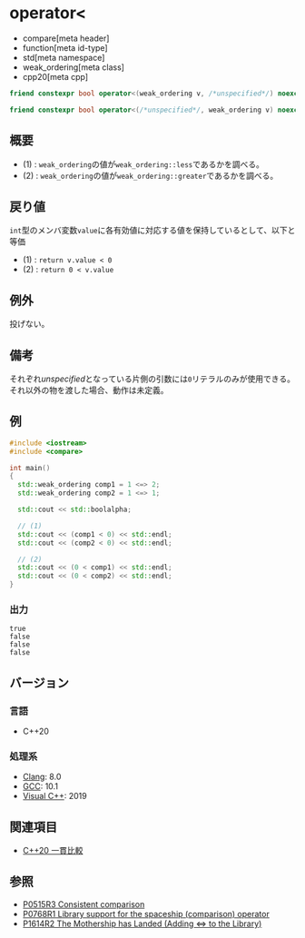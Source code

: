 # operator<

* compare[meta header]
* function[meta id-type]
* std[meta namespace]
* weak_ordering[meta class]
* cpp20[meta cpp]

```cpp
friend constexpr bool operator<(weak_ordering v, /*unspecified*/) noexcept;   // (1)

friend constexpr bool operator<(/*unspecified*/, weak_ordering v) noexcept;   // (2)
```

## 概要

- (1) : `weak_ordering`の値が`weak_ordering::less`であるかを調べる。
- (2) : `weak_ordering`の値が`weak_ordering::greater`であるかを調べる。

## 戻り値

`int`型のメンバ変数`value`に各有効値に対応する値を保持しているとして、以下と等価

- (1) : `return v.value < 0` 
- (2) : `return 0 < v.value`

## 例外
投げない。

## 備考

それぞれ*unspecified*となっている片側の引数には`0`リテラルのみが使用できる。それ以外の物を渡した場合、動作は未定義。

## 例
```cpp example
#include <iostream>
#include <compare>

int main()
{
  std::weak_ordering comp1 = 1 <=> 2;
  std::weak_ordering comp2 = 1 <=> 1;

  std::cout << std::boolalpha;

  // (1) 
  std::cout << (comp1 < 0) << std::endl;
  std::cout << (comp2 < 0) << std::endl;

  // (2)
  std::cout << (0 < comp1) << std::endl;
  std::cout << (0 < comp2) << std::endl;
}
```

### 出力
```
true
false
false
false
```

## バージョン
### 言語
- C++20

### 処理系
- [Clang](/implementation.md#clang): 8.0
- [GCC](/implementation.md#gcc): 10.1
- [Visual C++](/implementation.md#visual_cpp): 2019

## 関連項目

- [C++20 一貫比較](/lang/cpp20/consistent_comparison.md)


## 参照

- [P0515R3 Consistent comparison](http://wg21.link/p0515)
- [P0768R1 Library support for the spaceship (comparison) operator](http://wg21.link/p0768)
- [P1614R2 The Mothership has Landed (Adding <=> to the Library)](http://wg21.link/p1614)